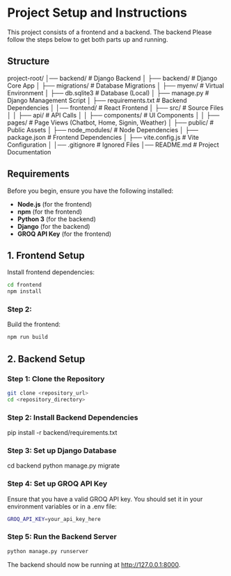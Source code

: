 # Project Setup and Instructions

This project consists of a frontend and a backend. The backend Please follow the steps below to get both parts up and running.

## Structure

project-root/
│── backend/ # Django Backend
│ ├── backend/ # Django Core App
│ ├── migrations/ # Database Migrations
│ ├── myenv/ # Virtual Environment
│ ├── db.sqlite3 # Database (Local)
│ ├── manage.py # Django Management Script
│ ├── requirements.txt # Backend Dependencies
│
│── frontend/ # React Frontend
│ ├── src/ # Source Files
│ │ ├── api/ # API Calls
│ │ ├── components/ # UI Components
│ │ ├── pages/ # Page Views (Chatbot, Home, Signin, Weather)
│ ├── public/ # Public Assets
│ ├── node_modules/ # Node Dependencies
│ ├── package.json # Frontend Dependencies
│ ├── vite.config.js # Vite Configuration
│
│── .gitignore # Ignored Files
│── README.md # Project Documentation

## Requirements

Before you begin, ensure you have the following installed:

- **Node.js** (for the frontend)
- **npm** (for the frontend)
- **Python 3** (for the backend)
- **Django** (for the backend)
- **GROQ API Key** (for the frontend)

## 1. Frontend Setup

Install frontend dependencies:

```bash
cd frontend
npm install
```

### Step 2:

Build the frontend:

```bash
npm run build
```

## 2. Backend Setup

### Step 1: Clone the Repository

```bash
git clone <repository_url>
cd <repository_directory>
```

### Step 2: Install Backend Dependencies

pip install -r backend/requirements.txt

### Step 3: Set up Django Database

cd backend
python manage.py migrate

### Step 4: Set up GROQ API Key

Ensure that you have a valid GROQ API key. You should set it in your environment variables or in a .env file:

```bash
GROQ_API_KEY=your_api_key_here
```

### Step 5: Run the Backend Server

```bash
python manage.py runserver
```

The backend should now be running at http://127.0.0.1:8000.
